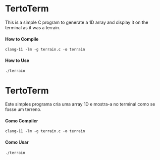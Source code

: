 # TertoTerm

This is a simple C program to generate a 1D array and display it on the terminal as it was a terrain.

#### How to Compile

```
clang-11 -lm -g terrain.c -o terrain
```

#### How to Use

```
./terrain
```

# TertoTerm

Este simples programa cria uma array 1D e mostra-a no terminal como se fosse um terreno.

#### Como Compiler 

```
clang-11 -lm -g terrain.c -o terrain
```

#### Como Usar

```
./terrain
```
